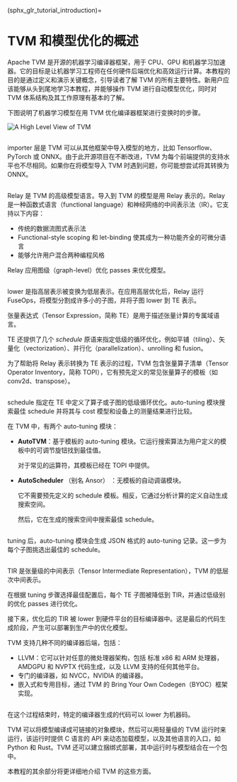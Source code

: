(sphx_glr_tutorial_introduction)=
# TVM 和模型优化的概述

Apache TVM 是开源的机器学习编译器框架，用于 CPU、GPU 和机器学习加速器。它的目标是让机器学习工程师在任何硬件后端优化和高效运行计算。本教程的目的是通过定义和演示关键概念，引导读者了解 TVM 的所有主要特性。新用户应该能够从头到尾地学习本教程，并能够操作 TVM 进行自动模型优化，同时对 TVM 体系结构及其工作原理有基本的了解。

下图说明了机器学习模型在用 TVM 优化编译器框架进行变换时的步骤。

![A High Level View of TVM](https://tvm.apache.org/images/tutorial/overview.png)

```{rubric} 1. 从 Tensorflow、PyTorch 或 Onnx 等框架导入模型（model）。
```

importer 层是 TVM 可以从其他框架中导入模型的地方，比如 Tensorflow、PyTorch 或 ONNX。由于此开源项目在不断改进，TVM 为每个前端提供的支持水平也不尽相同。如果你在将模型导入 TVM 时遇到问题，你可能想尝试将其转换为 ONNX。

```{rubric} 2. 翻译成 Relay
```

Relay 是 TVM 的高级模型语言。导入到 TVM 的模型是用 Relay 表示的。Relay 是一种函数式语言（functional language）和神经网络的中间表示法（IR）。它支持以下内容：

- 传统的数据流图式表示法
- Functional-style scoping 和 let-binding 使其成为一种功能齐全的可微分语言
- 能够允许用户混合两种编程风格

Relay 应用图级（graph-level）优化 passes 来优化模型。

```{rubric} 3. lower 到张量表达式。
```

lower 是指高层表示被变换为低层表示。在应用高层优化后，Relay 运行 FuseOps，将模型分割成许多小的子图，并将子图 lower 到 TE 表示。

张量表达式（Tensor Expression，简称 TE）是用于描述张量计算的专属域语言。

TE 还提供了几个 *schedule* 原语来指定低级的循环优化，例如平铺（tiling）、矢量化（vectorization）、并行化（parallelization）、unrolling 和 fusion。

为了帮助将 Relay 表示转换为 TE 表示的过程，TVM 包含张量算子清单（Tensor Operator Inventory，简称 TOPI），它有预先定义的常见张量算子的模板（如 conv2d、transpose）。

```{rubric} 4. 使用 auto-tuning 模块 AutoTV 或 AutoScheduler 搜索最佳 schedule。
```

schedule 指定在 TE 中定义了算子或子图的低级循环优化。auto-tuning 模块搜索最佳 schedule 并将其与 cost 模型和设备上的测量结果进行比较。

在 TVM 中，有两个 auto-tuning 模块：

- **AutoTVM**：基于模板的 auto-tuning 模块。它运行搜索算法为用户定义的模板中的可调节旋钮找到最佳值。

   对于常见的运算符，其模板已经在 TOPI 中提供。

- **AutoScheduler** （别名 Ansor） ：无模板的自动调谐模块。

   它不需要预先定义的 schedule 模板。相反，它通过分析计算的定义自动生成搜索空间。

   然后，它在生成的搜索空间中搜索最佳 schedule。

```{rubric} 5. 选择最佳配置进行模型编译。
```

tuning 后，auto-tuning 模块会生成 JSON 格式的 auto-tuning 记录。这一步为每个子图挑选出最佳的 schedule。

```{rubric} 6. lower 到 TIR。
```

TIR 是张量级的中间表示（Tensor Intermediate Representation），TVM 的低层次中间表示。

在根据 tuning 步骤选择最佳配置后，每个 TE 子图被降低到 TIR，并通过低级别的优化 passes 进行优化。

接下来，优化后的 TIR 被 lower 到硬件平台的目标编译器中。这是最后的代码生成阶段，产生可以部署到生产中的优化模型。
   
TVM 支持几种不同的编译器后端，包括：

- LLVM：它可以针对任意的微处理器架构，包括 标准 x86 和 ARM 处理器，AMDGPU 和 NVPTX 代码生成，以及 LLVM 支持的任何其他平台。
- 专门的编译器，如 NVCC，NVIDIA 的编译器。
- 嵌入式和专用目标，通过 TVM 的 Bring Your Own Codegen（BYOC）框架实现。

```{rubric} 7. 编译成机器码。
```

在这个过程结束时，特定的编译器生成的代码可以 lower 为机器码。

TVM 可以将模型编译成可链接的对象模块，然后可以用轻量级的 TVM 运行时来运行，该运行时提供 C 语言的 API 来动态加载模型，以及其他语言的入口，如 Python 和 Rust。TVM 还可以建立捆绑式部署，其中运行时与模型结合在一个包中。

本教程的其余部分将更详细地介绍 TVM 的这些方面。
